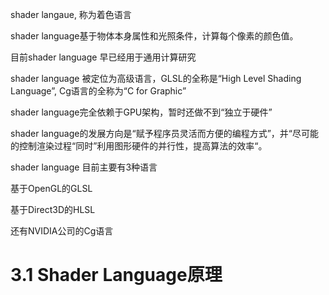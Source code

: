 shader langaue, 称为着色语言

shader language基于物体本身属性和光照条件，计算每个像素的颜色值。

目前shader language 早已经用于通用计算研究

shader language 被定位为高级语言，GLSL的全称是“High Level Shading Language”, Cg语言的全称为“C for Graphic”

shader language完全依赖于GPU架构，暂时还做不到“独立于硬件”

shader language的发展方向是“赋予程序员灵活而方便的编程方式”，并“尽可能的控制渲染过程“同时”利用图形硬件的并行性，提高算法的效率“。

shader language 目前主要有3种语言

基于OpenGL的GLSL

基于Direct3D的HLSL

还有NVIDIA公司的Cg语言

# 3.1 Shader Language原理

